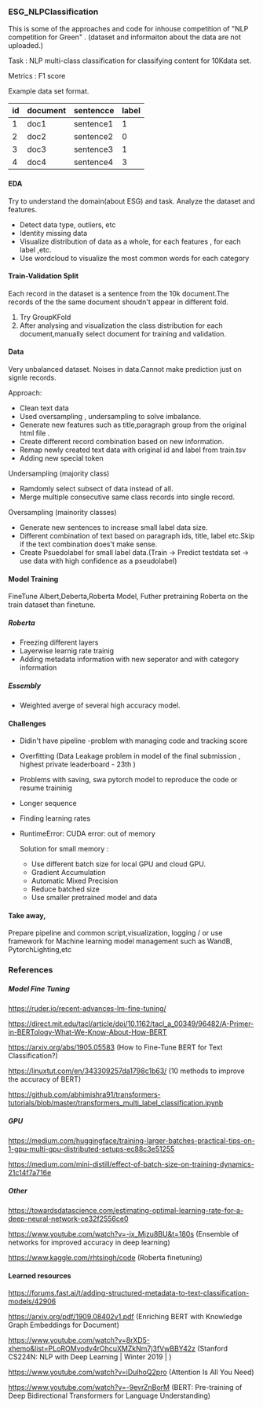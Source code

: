 ### ESG_NLPClassification
This is some of the approaches and code for inhouse competition of "NLP competition for Green" .
(dataset and informaiton about the data are not uploaded.)


Task :
NLP  multi-class classification  for classifying content for 10Kdata set.

Metrics : F1 score

Example data set format.

| id | document | sentencce | label
| --- | ----------- | -------- | -----
| 1 | doc1 | sentence1 | 1
| 2 | doc2 | sentence2 | 0
| 3 | doc3 | sentence3 | 1
| 4 | doc4 | sentence4 | 3


#### EDA

Try to understand the domain(about ESG) and task.
Analyze the dataset and features.
 - Detect data type, outliers, etc
 - Identity missing data
 - Visualize distribution of data as a whole, for each features , for each label ,etc.
 - Use wordcloud to visualize the most common words for each category


#### Train-Validation Split

 Each record in the dataset is a sentence from the 10k document.The records of the the same document shoudn't appear in different fold.
 1. Try GroupKFold
 2. After analysing and visualization the class distribution for each document,manually select document for training and validation. 


#### Data 

 Very unbalanced dataset. Noises in data.Cannot make prediction just on signle records. 

Approach: 
- Clean text data
- Used oversampling , undersampling to solve imbalance.
- Generate new features such as title,paragraph group from the original html file .
- Create different record combination based on new information.
- Remap newly created text data with original id and label from train.tsv
- Adding new special token


Undersampling (majority class)
- Ramdomly select subsect of data instead of all.
- Merge multiple consecutive same class records into single record.
	
Oversampling (mainority classes)
- Generate new sentences to increase small label data size.
- Different combination of text based on paragraph ids, title, label etc.Skip if the text combination does't make sense.
- Create Psuedolabel for small label data.(Train -> Predict testdata set -> use data with high confidence as a pseudolabel)

#### Model Training
  FineTune Albert,Deberta,Roberta Model, Futher pretraining Roberta on the train dataset than finetune.

##### Roberta
- Freezing different layers
- Layerwise learnig rate trainig
- Adding metadata information with new seperator and with category information
 
  

##### Essembly
- Weighted averge of several high accuracy model.


#### Challenges
- Didin't have pipeline -problem with managing code and tracking score

- Overfitting (Data Leakage problem in model of the final submission , highest private leaderboard - 23th )

- Problems with saving, swa pytorch model to reproduce the code or resume traininig

- Longer sequence

- Finding learning rates 


- RuntimeError: CUDA error: out of memory
  
  Solution for small memory :
	- Use different batch size for local GPU and cloud GPU.
	- Gradient Accumulation
	- Automatic Mixed Precision
	- Reduce batched size
	- Use smaller pretrained model and data
	
####  Take away,

Prepare pipeline and common script,visualization, logging / or use framework for Machine learning model management such as WandB, PytorchLighting,etc





###  References

##### Model Fine Tuning


https://ruder.io/recent-advances-lm-fine-tuning/

https://direct.mit.edu/tacl/article/doi/10.1162/tacl_a_00349/96482/A-Primer-in-BERTology-What-We-Know-About-How-BERT

https://arxiv.org/abs/1905.05583 (How to Fine-Tune BERT for Text Classification?)

https://linuxtut.com/en/343309257da1798c1b63/ (10 methods to improve the accuracy of BERT)

https://github.com/abhimishra91/transformers-tutorials/blob/master/transformers_multi_label_classification.ipynb


##### GPU
https://medium.com/huggingface/training-larger-batches-practical-tips-on-1-gpu-multi-gpu-distributed-setups-ec88c3e51255

https://medium.com/mini-distill/effect-of-batch-size-on-training-dynamics-21c14f7a716e


##### Other
https://towardsdatascience.com/estimating-optimal-learning-rate-for-a-deep-neural-network-ce32f2556ce0

https://www.youtube.com/watch?v=-ix_Mjzu8BU&t=180s (Ensemble of networks for improved accuracy in deep learning)

https://www.kaggle.com/rhtsingh/code (Roberta finetuning)


#### Learned resources


https://forums.fast.ai/t/adding-structured-metadata-to-text-classification-models/42906 


https://arxiv.org/pdf/1909.08402v1.pdf (Enriching BERT with Knowledge Graph Embeddings for Document)

https://www.youtube.com/watch?v=8rXD5-xhemo&list=PLoROMvodv4rOhcuXMZkNm7j3fVwBBY42z  (Stanford CS224N: NLP with Deep Learning | Winter 2019 | )

https://www.youtube.com/watch?v=iDulhoQ2pro (Attention Is All You Need)

https://www.youtube.com/watch?v=-9evrZnBorM  (BERT: Pre-training of Deep Bidirectional Transformers for Language Understanding)

